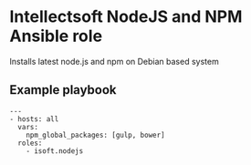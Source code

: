 Intellectsoft NodeJS and NPM Ansible role
=========================================

Installs latest node.js and npm on Debian based system

## Example playbook
```
---
- hosts: all
  vars:
    npm_global_packages: [gulp, bower]
  roles:
    - isoft.nodejs

```
